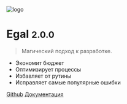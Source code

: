 ![logo](_media/icon.svg)

# Egal <small>2.0.0</small>

> Магический подход к разработке.

- Экономит бюджет
- Оптимизирует процессы
- Избавляет от рутины
- Исправляет самые популярные ошибки

[Github](https://github.com/smartworldteam)
[Документация](#egal)<!-- @IGNORE PREVIOUS: anchor -->

